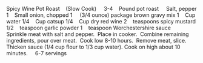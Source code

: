 Spicy Wine Pot Roast    (Slow Cook)
 
 
3-4    Pound pot roast
    Salt, pepper
1    Small onion, chopped
1     (3/4 ounce) package brown gravy mix
1    Cup water
1/4    Cup catsup
1/4    Cup dry red wine
2    teaspoons spicy mustard
1/2    teaspoon garlic powder
1    teaspoon Worchestershire sauce
 
 
Sprinkle meat with salt and pepper.  Place in cooker.  Combine remaining ingredients, pour over meat.  Cook low 8-10 hours.  Remove meat, slice.
Thicken sauce (1/4 cup flour to 1/3 cup water). 
Cook on high about 10 minutes. 
 
 
6-7 servings
